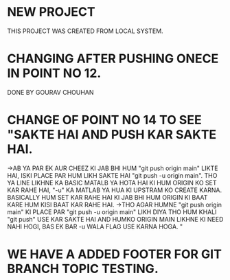 # NEW PROJECT

THIS PROJECT WAS CREATED FROM LOCAL SYSTEM. 

# CHANGING AFTER PUSHING ONECE IN POINT NO 12.
DONE BY GOURAV CHOUHAN

# CHANGE OF POINT NO 14 TO SEE "SAKTE HAI AND PUSH KAR SAKTE HAI. 
->AB YA PAR EK AUR CHEEZ KI JAB BHI HUM "git push origin main" LIKTE HAI, ISKI PLACE PAR HUM LIKH SAKTE HAI "git push -u origin main". THO YA LINE LIKHNE KA BASIC MATALB YA HOTA HAI KI HUM ORIGIN KO SET KAR RAHE HAI, "-u" KA MATLAB YA HUA KI UPSTRAM KO CREATE KARNA. BASICALLY HUM SET KAR RAHE HAI KI JAB BHI HUM ORIGIN KI BAAT KARE HUM KISI BAAT KAR RAHE HAI. 
->THO AGAR HUMNE "git push origin main" KI PLACE PAR "git push -u origin main" LIKH DIYA THO HUM KHALI "git push" USE KAR SAKTE HAI AND HUMKO ORIGIN MAIN LIKHNE KI NEED NAHI HOGI, BAS EK BAR -u WALA FLAG USE KARNA HOGA.
"

# WE HAVE A ADDED FOOTER FOR GIT BRANCH TOPIC TESTING.